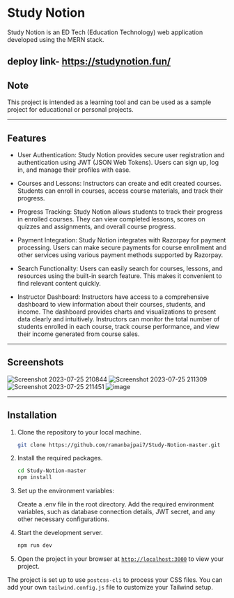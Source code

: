 # Study Notion

Study Notion is an ED Tech (Education Technology) web application developed using the MERN stack.
## deploy link- https://studynotion.fun/
## Note

This project is intended as a learning tool and can be used as a sample project for educational or personal projects.


***
## Features

* User Authentication: Study Notion provides secure user registration and authentication using JWT (JSON Web Tokens). Users can sign up, log in, and manage their 
  profiles with ease.
  
* Courses and Lessons: Instructors can create and edit created courses. Students can enroll in courses, access course materials, and track their progress.
* Progress Tracking: Study Notion allows students to track their progress in enrolled courses. They can view completed lessons, scores on quizzes and 
  assignments, and overall course progress.
  
* Payment Integration: Study Notion integrates with Razorpay for payment processing. Users can make secure payments for course enrollment and other services 
  using various payment methods supported by Razorpay.
  
* Search Functionality: Users can easily search for courses, lessons, and resources using the built-in search feature. This makes it convenient to find relevant 
  content quickly.
  
* Instructor Dashboard: Instructors have access to a comprehensive dashboard to view information about their courses, students, and income. The 
 dashboard provides charts and visualizations to present data clearly and intuitively. Instructors can monitor the total number of students enrolled in 
 each course, track course performance, and view their income generated from course sales.

  
***
## Screenshots
![Screenshot 2023-07-25 210844](https://github.com/himanshu8443/Study-Notion-master/assets/99420590/0cba8d5b-6a47-4721-ac9f-4279107c257e)
![Screenshot 2023-07-25 211309](https://github.com/himanshu8443/Study-Notion-master/assets/99420590/62c33b56-0bd5-4330-b1db-d41b80d9f69f)
![Screenshot 2023-07-25 211451](https://github.com/himanshu8443/Study-Notion-master/assets/99420590/63f7163d-a74a-4e78-bc78-6b96b06073f9)
![image](https://github.com/himanshu8443/Study-Notion-master/assets/99420590/59d1d8c2-2824-45bb-a2f7-6f5dc234895c)
***




## Installation

1. Clone the repository to your local machine.
    ```sh
    git clone https://github.com/ramanbajpai7/Study-Notion-master.git
    ```

2. Install the required packages.
    ```sh
    cd Study-Notion-master
    npm install
    ```

3. Set up the environment variables:

   Create a .env file in the root directory.
   Add the required environment variables, such as database connection details, JWT secret, and any other necessary configurations.


4. Start the development server.
    ```sh
    npm run dev
    ```

5. Open the project in your browser at [`http://localhost:3000`](http://localhost:3000) to view your project.

The project is set up to use `postcss-cli` to process your CSS files. You can add your own `tailwind.config.js` file to customize your Tailwind setup.
